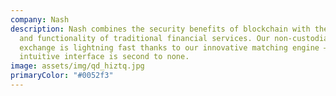 ```yaml
---
company: Nash
description: Nash combines the security benefits of blockchain with the speed
  and functionality of traditional financial services. Our non-custodial
  exchange is lightning fast thanks to our innovative matching engine – and our
  intuitive interface is second to none.
image: assets/img/qd_hiztq.jpg
primaryColor: "#0052f3"
---
```

